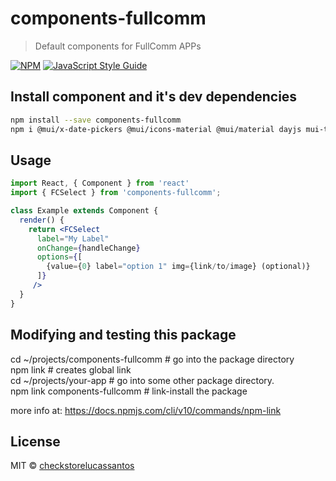 # components-fullcomm

> Default components for FullComm APPs

[![NPM](https://img.shields.io/npm/v/components-fullcomm.svg)](https://www.npmjs.com/package/components-fullcomm) [![JavaScript Style Guide](https://img.shields.io/badge/code_style-standard-brightgreen.svg)](https://standardjs.com)

## Install component and it's dev dependencies

```bash
npm install --save components-fullcomm
npm i @mui/x-date-pickers @mui/icons-material @mui/material dayjs mui-tel-input
```

## Usage

```jsx
import React, { Component } from 'react'
import { FCSelect } from 'components-fullcomm';

class Example extends Component {
  render() {
    return <FCSelect
      label="My Label"
      onChange={handleChange}
      options={[
        {value={0} label="option 1" img={link/to/image} (optional)}
      ]}
     />
  }
}
```

## Modifying and testing this package

cd ~/projects/components-fullcomm   # go into the package directory<br>
npm link                    # creates global link<br>
cd ~/projects/your-app   # go into some other package directory.<br>
npm link components-fullcomm              # link-install the package<br>

more info at: https://docs.npmjs.com/cli/v10/commands/npm-link

## License

MIT © [checkstorelucassantos](https://github.com/checkstorelucassantos)
